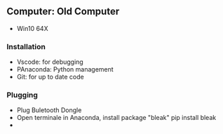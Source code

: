## Computer: Old Computer
- Win10 64X

### Installation 
- Vscode: for debugging
- PAnaconda: Python management
- Git: for up to date code

### Plugging
- Plug Buletooth Dongle
- Open terminale in Anaconda, install package "bleak"
    pip install bleak
- 

